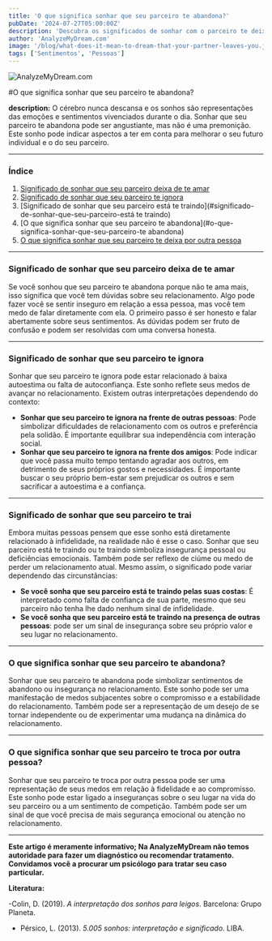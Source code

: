 ```yaml
---
title: 'O que significa sonhar que seu parceiro te abandona?'
pubDate: '2024-07-27T05:00:00Z'
description: 'Descubra os significados de sonhar com o parceiro te deixando, incluindo dúvidas sobre o relacionamento, inseguranças e o impacto na sua autoestima.'
author: 'AnalyzeMyDream.com'
image: '/blog/what-does-it-mean-to-dream-that-your-partner-leaves-you.jpeg'
tags: ['Sentimentos', 'Pessoas']
---
```


![AnalyzeMyDream.com](/blog/what-does-it-mean-to-dream-that-your-partner-leaves-you.jpeg)

#O que significa sonhar que seu parceiro te abandona?

**description:** O cérebro nunca descansa e os sonhos são representações das emoções e sentimentos vivenciados durante o dia. Sonhar que seu parceiro te abandona pode ser angustiante, mas não é uma premonição. Este sonho pode indicar aspectos a ter em conta para melhorar o seu futuro individual e o do seu parceiro.


---

### Índice

1. [Significado de sonhar que seu parceiro deixa de te amar](#significado-de-sonhar-que-seu-parceiro-deixa-de-amar-você)
2. [Significado de sonhar que seu parceiro te ignora](#significado-de-sonhar-que-seu-parceiro-ignora-você)
3. [Significado de sonhar que seu parceiro está te traindo](#significado-de-sonhar-que-seu-parceiro-está te traindo)
4. [O que significa sonhar que seu parceiro te abandona](#o-que-significa-sonhar-que-seu-parceiro-te abandona)
5. [O que significa sonhar que seu parceiro te deixa por outra pessoa](#o-que-significa-sonhar-que-seu-parceiro-te-deixa-por-outro)

---

### Significado de sonhar que seu parceiro deixa de te amar

Se você sonhou que seu parceiro te abandona porque não te ama mais, isso significa que você tem dúvidas sobre seu relacionamento. Algo pode fazer você se sentir inseguro em relação a essa pessoa, mas você tem medo de falar diretamente com ela. O primeiro passo é ser honesto e falar abertamente sobre seus sentimentos. As dúvidas podem ser fruto de confusão e podem ser resolvidas com uma conversa honesta.

---

### Significado de sonhar que seu parceiro te ignora

Sonhar que seu parceiro te ignora pode estar relacionado à baixa autoestima ou falta de autoconfiança. Este sonho reflete seus medos de avançar no relacionamento. Existem outras interpretações dependendo do contexto:

- **Sonhar que seu parceiro te ignora na frente de outras pessoas**: Pode simbolizar dificuldades de relacionamento com os outros e preferência pela solidão. É importante equilibrar sua independência com interação social.
- **Sonhar que seu parceiro te ignora na frente dos amigos**: Pode indicar que você passa muito tempo tentando agradar aos outros, em detrimento de seus próprios gostos e necessidades. É importante buscar o seu próprio bem-estar sem prejudicar os outros e sem sacrificar a autoestima e a confiança.

---

### Significado de sonhar que seu parceiro te trai

Embora muitas pessoas pensem que esse sonho está diretamente relacionado à infidelidade, na realidade não é esse o caso. Sonhar que seu parceiro está te traindo ou te traindo simboliza insegurança pessoal ou deficiências emocionais. Também pode ser reflexo de ciúme ou medo de perder um relacionamento atual. Mesmo assim, o significado pode variar dependendo das circunstâncias:

- **Se você sonha que seu parceiro está te traindo pelas suas costas**: É interpretado como falta de confiança de sua parte, mesmo que seu parceiro não tenha lhe dado nenhum sinal de infidelidade.
- **Se você sonha que seu parceiro está te traindo na presença de outras pessoas**: pode ser um sinal de insegurança sobre seu próprio valor e seu lugar no relacionamento.

---

### O que significa sonhar que seu parceiro te abandona?

Sonhar que seu parceiro te abandona pode simbolizar sentimentos de abandono ou insegurança no relacionamento. Este sonho pode ser uma manifestação de medos subjacentes sobre o compromisso e a estabilidade do relacionamento. Também pode ser a representação de um desejo de se tornar independente ou de experimentar uma mudança na dinâmica do relacionamento.

---

### O que significa sonhar que seu parceiro te troca por outra pessoa?

Sonhar que seu parceiro te troca por outra pessoa pode ser uma representação de seus medos em relação à fidelidade e ao compromisso. Este sonho pode estar ligado a inseguranças sobre o seu lugar na vida do seu parceiro ou a um sentimento de competição. Também pode ser um sinal de que você precisa de mais segurança emocional ou atenção no relacionamento.

---

**Este artigo é meramente informativo; Na AnalyzeMyDream não temos autoridade para fazer um diagnóstico ou recomendar tratamento. Convidamos você a procurar um psicólogo para tratar seu caso particular.**

**Literatura:**

-Colin, D. (2019). _A interpretação dos sonhos para leigos_. Barcelona: Grupo Planeta.
- Pérsico, L. (2013). _5.005 sonhos: interpretação e significado_. LIBA.